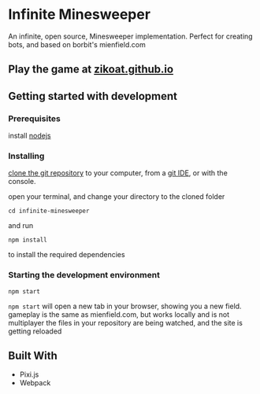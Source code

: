# Infinite Minesweeper
An infinite, open source, Minesweeper implementation. Perfect for creating bots, and based on borbit's mienfield.com

## Play the game at [zikoat.github.io](https://zikoat.github.io/)

## Getting started with development
### Prerequisites
install [nodejs](https://nodejs.org/en/)

### Installing
[clone the git repository](https://help.github.com/articles/cloning-a-repository/) to your computer, from a [git IDE](https://www.sourcetreeapp.com/), or with the console.

open your terminal, and change your directory to the cloned folder
```
cd infinite-minesweeper
```
and run
```
npm install
```
to install the required dependencies
### Starting the development environment
```
npm start
```
`npm start` will open a new tab in your browser, showing you a new field. gameplay is the same as mienfield.com, but works locally and is not multiplayer
the files in your repository are being watched, and the site is getting reloaded

## Built With
* Pixi.js
* Webpack